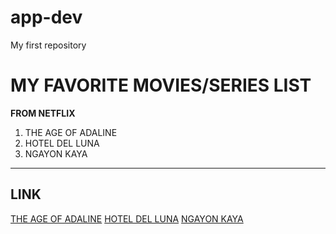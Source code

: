 # app-dev
My first repository
# MY FAVORITE MOVIES/SERIES LIST

  **FROM NETFLIX**
  
  1. THE AGE OF ADALINE
  2. HOTEL DEL LUNA
  3. NGAYON KAYA
------------------------------------------------------------------
## LINK
[THE AGE OF ADALINE](https://www.imdb.com/title/tt1655441/)
[HOTEL DEL LUNA](https://www.netflix.com/ph/title/81205849)
[NGAYON KAYA](https://www.netflix.com/ph/title/81630640)

